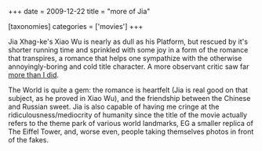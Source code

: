 +++
date = 2009-12-22
title = "more of Jia"

[taxonomies]
categories = ['movies']
+++

Jia Xhag-ke's Xiao Wu is nearly as dull as his Platform, but rescued by
it's shorter running time and sprinkled with some joy in a form of the
romance that transpires, a romance that helps one sympathize with the
otherwise annoyingly-boring and cold title character. A more observant
critic saw far [more than I did].

The World is quite a gem: the romance is heartfelt (Jia is real good on
that subject, as he proved in Xiao Wu), and the friendship between the
Chinese and Russian sweet. Jia is also capable of having me cringe at
the ridiculousness/mediocrity of humanity since the title of the movie
actually refers to the theme park of various world landmarks, EG a
smaller replica of The Eiffel Tower, and, worse even, people taking
themselves photos in front of the fakes.

  [more than I did]: http://sensesofcinema.com/2003/great-directors/jia/

